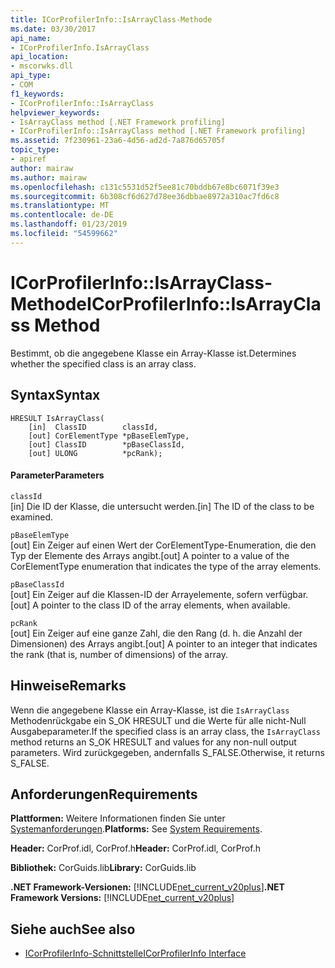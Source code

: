 ```yaml
---
title: ICorProfilerInfo::IsArrayClass-Methode
ms.date: 03/30/2017
api_name:
- ICorProfilerInfo.IsArrayClass
api_location:
- mscorwks.dll
api_type:
- COM
f1_keywords:
- ICorProfilerInfo::IsArrayClass
helpviewer_keywords:
- IsArrayClass method [.NET Framework profiling]
- ICorProfilerInfo::IsArrayClass method [.NET Framework profiling]
ms.assetid: 7f230961-23a6-4d56-ad2d-7a876d65705f
topic_type:
- apiref
author: mairaw
ms.author: mairaw
ms.openlocfilehash: c131c5531d52f5ee81c70bddb67e8bc6071f39e3
ms.sourcegitcommit: 6b308cf6d627d78ee36dbbae8972a310ac7fd6c8
ms.translationtype: MT
ms.contentlocale: de-DE
ms.lasthandoff: 01/23/2019
ms.locfileid: "54599662"
---
```

# <a name="icorprofilerinfoisarrayclass-method"></a><span data-ttu-id="6279a-102">ICorProfilerInfo::IsArrayClass-Methode</span><span class="sxs-lookup"><span data-stu-id="6279a-102">ICorProfilerInfo::IsArrayClass Method</span></span>
<span data-ttu-id="6279a-103">Bestimmt, ob die angegebene Klasse ein Array-Klasse ist.</span><span class="sxs-lookup"><span data-stu-id="6279a-103">Determines whether the specified class is an array class.</span></span>  
  
## <a name="syntax"></a><span data-ttu-id="6279a-104">Syntax</span><span class="sxs-lookup"><span data-stu-id="6279a-104">Syntax</span></span>  
  
```  
HRESULT IsArrayClass(  
    [in]  ClassID        classId,  
    [out] CorElementType *pBaseElemType,  
    [out] ClassID        *pBaseClassId,  
    [out] ULONG          *pcRank);  
```  
  
#### <a name="parameters"></a><span data-ttu-id="6279a-105">Parameter</span><span class="sxs-lookup"><span data-stu-id="6279a-105">Parameters</span></span>  
 `classId`  
 <span data-ttu-id="6279a-106">[in] Die ID der Klasse, die untersucht werden.</span><span class="sxs-lookup"><span data-stu-id="6279a-106">[in] The ID of the class to be examined.</span></span>  
  
 `pBaseElemType`  
 <span data-ttu-id="6279a-107">[out] Ein Zeiger auf einen Wert der CorElementType-Enumeration, die den Typ der Elemente des Arrays angibt.</span><span class="sxs-lookup"><span data-stu-id="6279a-107">[out] A pointer to a value of the CorElementType enumeration that indicates the type of the array elements.</span></span>  
  
 `pBaseClassId`  
 <span data-ttu-id="6279a-108">[out] Ein Zeiger auf die Klassen-ID der Arrayelemente, sofern verfügbar.</span><span class="sxs-lookup"><span data-stu-id="6279a-108">[out] A pointer to the class ID of the array elements, when available.</span></span>  
  
 `pcRank`  
 <span data-ttu-id="6279a-109">[out] Ein Zeiger auf eine ganze Zahl, die den Rang (d. h. die Anzahl der Dimensionen) des Arrays angibt.</span><span class="sxs-lookup"><span data-stu-id="6279a-109">[out] A pointer to an integer that indicates the rank (that is, number of dimensions) of the array.</span></span>  
  
## <a name="remarks"></a><span data-ttu-id="6279a-110">Hinweise</span><span class="sxs-lookup"><span data-stu-id="6279a-110">Remarks</span></span>  
 <span data-ttu-id="6279a-111">Wenn die angegebene Klasse ein Array-Klasse, ist die `IsArrayClass` Methodenrückgabe ein S_OK HRESULT und die Werte für alle nicht-Null Ausgabeparameter.</span><span class="sxs-lookup"><span data-stu-id="6279a-111">If the specified class is an array class, the `IsArrayClass` method returns an S_OK HRESULT and values for any non-null output parameters.</span></span> <span data-ttu-id="6279a-112">Wird zurückgegeben, andernfalls S_FALSE.</span><span class="sxs-lookup"><span data-stu-id="6279a-112">Otherwise, it returns S_FALSE.</span></span>  
  
## <a name="requirements"></a><span data-ttu-id="6279a-113">Anforderungen</span><span class="sxs-lookup"><span data-stu-id="6279a-113">Requirements</span></span>  
 <span data-ttu-id="6279a-114">**Plattformen:** Weitere Informationen finden Sie unter [Systemanforderungen](../../../../docs/framework/get-started/system-requirements.md).</span><span class="sxs-lookup"><span data-stu-id="6279a-114">**Platforms:** See [System Requirements](../../../../docs/framework/get-started/system-requirements.md).</span></span>  
  
 <span data-ttu-id="6279a-115">**Header:** CorProf.idl, CorProf.h</span><span class="sxs-lookup"><span data-stu-id="6279a-115">**Header:** CorProf.idl, CorProf.h</span></span>  
  
 <span data-ttu-id="6279a-116">**Bibliothek:** CorGuids.lib</span><span class="sxs-lookup"><span data-stu-id="6279a-116">**Library:** CorGuids.lib</span></span>  
  
 <span data-ttu-id="6279a-117">**.NET Framework-Versionen:** [!INCLUDE[net_current_v20plus](../../../../includes/net-current-v20plus-md.md)]</span><span class="sxs-lookup"><span data-stu-id="6279a-117">**.NET Framework Versions:** [!INCLUDE[net_current_v20plus](../../../../includes/net-current-v20plus-md.md)]</span></span>  
  
## <a name="see-also"></a><span data-ttu-id="6279a-118">Siehe auch</span><span class="sxs-lookup"><span data-stu-id="6279a-118">See also</span></span>
- [<span data-ttu-id="6279a-119">ICorProfilerInfo-Schnittstelle</span><span class="sxs-lookup"><span data-stu-id="6279a-119">ICorProfilerInfo Interface</span></span>](../../../../docs/framework/unmanaged-api/profiling/icorprofilerinfo-interface.md)

